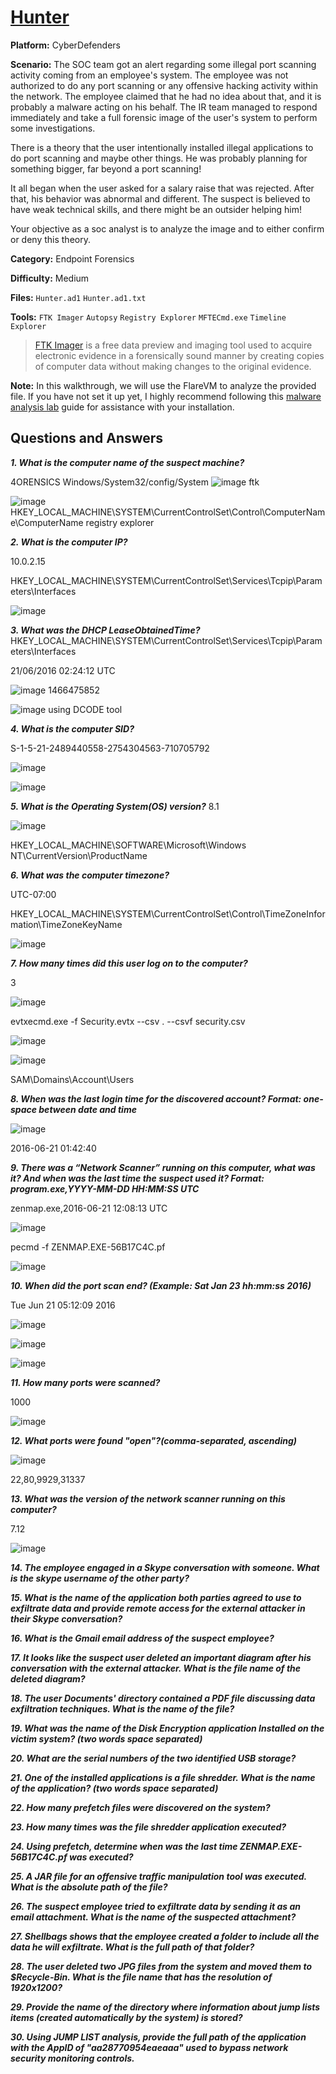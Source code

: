 # <a href="https://cyberdefenders.org/blueteam-ctf-challenges/hunter//">Hunter</a>

**Platform:** CyberDefenders

**Scenario:** The SOC team got an alert regarding some illegal port scanning activity coming from an employee's system. The employee was not authorized to do any port scanning or any offensive hacking activity within the network. The employee claimed that he had no idea about that, and it is probably a malware acting on his behalf. The IR team managed to respond immediately and take a full forensic image of the user's system to perform some investigations.

There is a theory that the user intentionally installed illegal applications to do port scanning and maybe other things. He was probably planning for something bigger, far beyond a port scanning!

It all began when the user asked for a salary raise that was rejected. After that, his behavior was abnormal and different. The suspect is believed to have weak technical skills, and there might be an outsider helping him!

Your objective as a soc analyst is to analyze the image and to either confirm or deny this theory.

**Category:** Endpoint Forensics

**Difficulty:** Medium

**Files:** `Hunter.ad1` `Hunter.ad1.txt`

**Tools:** `FTK Imager` `Autopsy` `Registry Explorer` `MFTECmd.exe` `Timeline Explorer`

> [FTK Imager](https://www.exterro.com/digital-forensics-software/ftk-imager) is a free data preview and imaging tool used to acquire electronic evidence in a forensically sound manner by creating copies of computer data without making changes to the original evidence.

**Note:** In this walkthrough, we will use the FlareVM to analyze the provided file. If you have not set it up yet, I highly recommend following this [malware analysis lab](https://github.com/mmhgwyjs/malware-analysis-lab/blob/main/README.md) guide for assistance with your installation.

## **Questions and Answers**

***1. What is the computer name of the suspect machine?***

4ORENSICS
Windows/System32/config/System
![image](https://github.com/user-attachments/assets/09bdb1d1-216a-468f-9fe7-3690231011ca)
ftk

![image](https://github.com/user-attachments/assets/87a3f39a-1953-40c4-973f-1d9e9585ab9d)
HKEY_LOCAL_MACHINE\SYSTEM\CurrentControlSet\Control\ComputerName\ComputerName
registry explorer

***2. What is the computer IP?***

10.0.2.15

HKEY_LOCAL_MACHINE\SYSTEM\CurrentControlSet\Services\Tcpip\Parameters\Interfaces

![image](https://github.com/user-attachments/assets/61066529-ecf7-4e4e-a17e-babdfb19f7ae)

***3. What was the DHCP LeaseObtainedTime?***
HKEY_LOCAL_MACHINE\SYSTEM\CurrentControlSet\Services\Tcpip\Parameters\Interfaces

21/06/2016 02:24:12 UTC

![image](https://github.com/user-attachments/assets/6365d6f6-0070-4d2b-a166-61b18b7ef8ba)
1466475852

![image](https://github.com/user-attachments/assets/3b421103-d60e-4516-8977-e1ea1a792af8)
using DCODE tool

***4. What is the computer SID?***

S-1-5-21-2489440558-2754304563-710705792

![image](https://github.com/user-attachments/assets/2f519c14-526a-4df7-b737-db25a3c539fe)

![image](https://github.com/user-attachments/assets/97b9204f-4a9c-4b62-af9e-cc246a675218)

***5. What is the Operating System(OS) version?***
8.1

![image](https://github.com/user-attachments/assets/c7d0732a-2af7-4103-b794-076170d72426)

HKEY_LOCAL_MACHINE\SOFTWARE\Microsoft\Windows NT\CurrentVersion\ProductName

***6. What was the computer timezone?***

UTC-07:00

HKEY_LOCAL_MACHINE\SYSTEM\CurrentControlSet\Control\TimeZoneInformation\TimeZoneKeyName

![image](https://github.com/user-attachments/assets/6c1f3717-74e8-40aa-8393-54a73684043e)



***7. How many times did this user log on to the computer?***

3

![image](https://github.com/user-attachments/assets/0b78669d-b287-4b44-ae1f-54db445d88e9)

evtxecmd.exe -f Security.evtx --csv . --csvf security.csv

![image](https://github.com/user-attachments/assets/0b648cdf-4a43-4896-9357-9713c373d284)


![image](https://github.com/user-attachments/assets/454af54f-8041-4dce-a481-9154caba7c38)

SAM\Domains\Account\Users

***8. When was the last login time for the discovered account? Format: one-space between date and time***

![image](https://github.com/user-attachments/assets/c7be30f3-c133-4b77-8a5b-4cf826fcbbe3)

2016-06-21 01:42:40

***9. There was a “Network Scanner” running on this computer, what was it? And when was the last time the suspect used it? Format: program.exe,YYYY-MM-DD HH:MM:SS UTC***

zenmap.exe,2016-06-21 12:08:13 UTC

![image](https://github.com/user-attachments/assets/4fb7192f-7582-486e-a652-b91272b3a355)

pecmd -f ZENMAP.EXE-56B17C4C.pf

![image](https://github.com/user-attachments/assets/6054212e-c7c8-4bbe-b64c-625d6f83bcb8)

***10. When did the port scan end? (Example: Sat Jan 23 hh:mm:ss 2016)***

Tue Jun 21 05:12:09 2016

![image](https://github.com/user-attachments/assets/09e631aa-5a55-4505-8f23-8f4e32579dfb)

![image](https://github.com/user-attachments/assets/a6388224-7d6e-4943-b2a9-2e7602c39a93)

![image](https://github.com/user-attachments/assets/67cfee78-bc70-49a3-9b2c-1674b09b63de)

***11. How many ports were scanned?***

1000

![image](https://github.com/user-attachments/assets/b540b5ba-5906-4bc9-9dab-9348ebea4eec)

***12. What ports were found "open"?(comma-separated, ascending)***

![image](https://github.com/user-attachments/assets/0d9ec4c7-7373-48a5-98d2-16444baeb4f9)

22,80,9929,31337

***13. What was the version of the network scanner running on this computer?***

7.12

![image](https://github.com/user-attachments/assets/ec342eec-0641-4b5f-9ef5-4dbfd8937ed9)

***14. The employee engaged in a Skype conversation with someone. What is the skype username of the other party?***

***15. What is the name of the application both parties agreed to use to exfiltrate data and provide remote access for the external attacker in their Skype conversation?***

***16. What is the Gmail email address of the suspect employee?***

***17. It looks like the suspect user deleted an important diagram after his conversation with the external attacker. What is the file name of the deleted diagram?***

***18. The user Documents' directory contained a PDF file discussing data exfiltration techniques. What is the name of the file?***

***19. What was the name of the Disk Encryption application Installed on the victim system? (two words space separated)***

***20. What are the serial numbers of the two identified USB storage?***

***21. One of the installed applications is a file shredder. What is the name of the application? (two words space separated)***

***22. How many prefetch files were discovered on the system?***

***23. How many times was the file shredder application executed?***

***24. Using prefetch, determine when was the last time ZENMAP.EXE-56B17C4C.pf was executed?***

***25. A JAR file for an offensive traffic manipulation tool was executed. What is the absolute path of the file?***

***26. The suspect employee tried to exfiltrate data by sending it as an email attachment. What is the name of the suspected attachment?***

***27. Shellbags shows that the employee created a folder to include all the data he will exfiltrate. What is the full path of that folder?***

***28. The user deleted two JPG files from the system and moved them to $Recycle-Bin. What is the file name that has the resolution of 1920x1200?***

***29. Provide the name of the directory where information about jump lists items (created automatically by the system) is stored?***

***30. Using JUMP LIST analysis, provide the full path of the application with the AppID of "aa28770954eaeaaa" used to bypass network security monitoring controls.***

